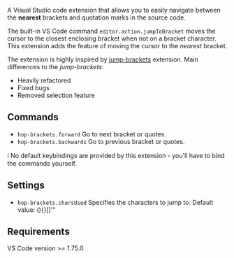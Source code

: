 A Visual Studio code extension that allows you to easily navigate between the **nearest** brackets and quotation marks in the source code.

The built-in VS Code command `editor.action.jumpToBracket` moves the cursor to the closest enclosing bracket when not on a bracket character. This extension adds the feature of moving the cursor to the *nearest* bracket.

The extension is highly inspired by [jump-brackets](https://github.com/syovchev/jump-brackets) extension. Main differences to the *jump-brackets*:

- Heavily refactored
- Fixed bugs
- Removed selection feature

## Commands

- `hop-brackets.forward` Go to next bracket or quotes.
- `hop-brackets.backwards` Go to previous bracket or quotes.

ℹ️ No default keybindings are provided by this extension - you'll have to bind the commands yourself.

## Settings

- `hop-brackets.charsUsed` Specifies the characters to jump to. Default value: (){}[]'\"

## Requirements

VS Code version >= 1.75.0
